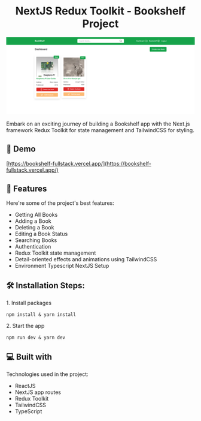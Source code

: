 <h1 align="center" id="title">NextJS Redux Toolkit - Bookshelf Project</h1>

<p align="center"><img src="/public/images/demo.png" alt="project-image"></p>

<p id="description">Embark on an exciting journey of building a Bookshelf app with the Next.js framework Redux Toolkit for state management and TailwindCSS for styling.</p>

<h2>🚀 Demo</h2>

[https://bookshelf-fullstack.vercel.app/](https://bookshelf-fullstack.vercel.app/)

<h2>🧐 Features</h2>

Here're some of the project's best features:

- Getting All Books
- Adding a Book
- Deleting a Book
- Editing a Book Status
- Searching Books
- Authentication
- Redux Toolkit state management
- Detail-oriented effects and animations using TailwindCSS
- Environment Typescript NextJS Setup

<h2>🛠️ Installation Steps:</h2>

<p>1. Install packages</p>

```
npm install & yarn install
```

<p>2. Start the app</p>

```
npm run dev & yarn dev
```

<h2>💻 Built with</h2>

Technologies used in the project:

- ReactJS
- NextJS app routes
- Redux Toolkit
- TailwindCSS
- TypeScript
